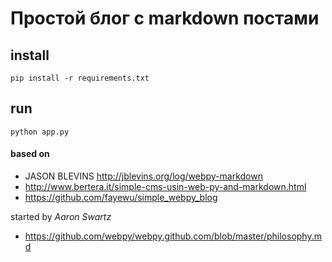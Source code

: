 # Простой блог с markdown постами


## install
`pip install -r requirements.txt`

## run
`python app.py`


#### based on
* JASON BLEVINS http://jblevins.org/log/webpy-markdown
* http://www.bertera.it/simple-cms-usin-web-py-and-markdown.html
* https://github.com/fayewu/simple_webpy_blog

started by *Aaron Swartz*
* https://github.com/webpy/webpy.github.com/blob/master/philosophy.md
